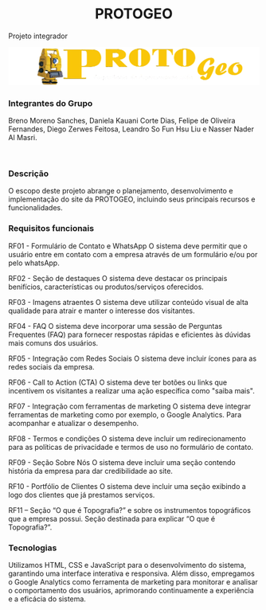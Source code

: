
<h1 align="center"> PROTOGEO </h1>
Projeto integrador

<p align="center">

  <img src="imagens/logo-.png" alt=" Projeto integrador">


</p>

<p align="center">
<h3> Integrantes do Grupo </h3>
Breno Moreno Sanches, Daniela Kauani Corte Dias, Felipe de Oliveira Fernandes, Diego Zerwes Feitosa, Leandro So Fun Hsu Liu e Nasser Nader Al Masri.
</p>

<br>


<p align="center">

<h3> Descrição </h3>
O escopo deste projeto abrange o planejamento, desenvolvimento e implementação do site da PROTOGEO, incluindo seus principais recursos e funcionalidades. 

</p>


<p align="center">

<h3> Requisitos funcionais </h3>

RF01 - Formulário de Contato e WhatsApp
O sistema deve permitir que o usuário entre em contato com a empresa através de um
formulário e/ou por pelo whatsApp.

RF02 - Seção de destaques
O sistema deve destacar os principais benifícios, características ou produtos/serviços oferecidos.

RF03 - Imagens atraentes
O sistema deve utilizar conteúdo visual de alta qualidade para atrair e manter o interesse dos visitantes.

RF04 - FAQ
O sistema deve incorporar uma sessão de Perguntas Frequentes (FAQ) para fornecer respostas rápidas e eficientes às dúvidas mais comuns dos usuários.

RF05 - Integração com Redes Sociais
O sistema deve incluir ícones para as redes sociais da empresa.

RF06 - Call to Action (CTA)
O sistema deve ter botões ou links que incentivem os visitantes a realizar uma ação
específica como "saiba mais".

RF07 - Integração com ferramentas de marketing
O sistema deve integrar ferramentas de marketing como por exemplo, o Google Analytics.
Para acompanhar e atualizar o desempenho.

RF08 - Termos e condições
O sistema deve incluir um redirecionamento para as políticas de privacidade e termos de uso no formulário de contato.

RF09 - Seção Sobre Nós
O sistema deve incluir uma seção contendo história da empresa para dar credibilidade ao
site.

RF10 - Portfólio de Clientes
O sistema deve incluir uma seção exibindo a logo dos clientes que já prestamos serviços.

RF11 – Seção “O que é Topografia?” e sobre os instrumentos topográficos que a empresa
possui. Seção destinada para explicar “O que é Topografia?”.
</p>


<p align="center">
<h3>Tecnologias</h3>

Utilizamos HTML, CSS e JavaScript para o desenvolvimento do sistema, garantindo uma interface interativa e responsiva. Além disso, empregamos o Google Analytics como ferramenta de marketing para monitorar e analisar o comportamento dos usuários, aprimorando continuamente a experiência e a eficácia do sistema.</p>
